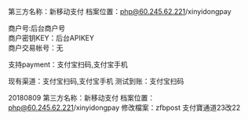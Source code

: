 第三方名称：新移动支付
档案位置：php@60.245.62.221/xinyidongpay
 
商户号:后台商户号  
商户密钥KEY：后台APIKEY  
商户交易帐号：无  
 
支持payment：支付宝扫码,支付宝手机
 
现有渠道：支付宝扫码,支付宝手机
测试到账：支付宝扫码
 
20180809
第三方名称：新移动支付
档案位置：php@60.245.62.221/xinyidongpay
修改檔案：zfbpost
支付寶通道23改22